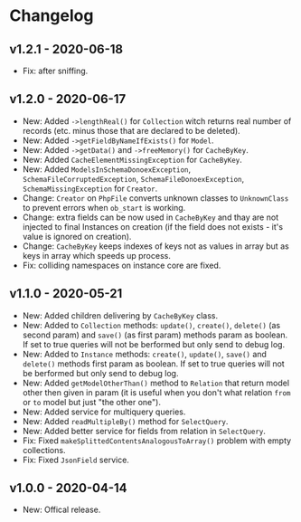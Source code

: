 # Changelog

## v1.2.1 - 2020-06-18

- Fix: after sniffing.

## v1.2.0 - 2020-06-17

- New: Added `->lengthReal()` for `Collection` witch returns real number of records (etc. minus those that are declared to be deleted).
- New: Added `->getFieldByNameIfExists()` for `Model`.
- New: Added `->getData()` and `->freeMemory()` for `CacheByKey`.
- New: Added `CacheElementMissingException` for `CacheByKey`.
- New: Added `ModelsInSchemaDonoexException`, `SchemaFileCorruptedException`, `SchemaFileDonoexException`, `SchemaMissingException` for `Creator`.
- Change: `Creator` on `PhpFile` converts unknown classes to `UnknownClass` to prevent errors when `ob_start` is working.
- Change: extra fields can be now used in `CacheByKey` and thay are not injected to final Instances on creation (if the field does not exists - it's value is ignored on creation).
- Change: `CacheByKey` keeps indexes of keys not as values in array but as keys in array which speeds up process.
- Fix: colliding namespaces on instance core are fixed.

## v1.1.0 - 2020-05-21

- New: Added children delivering by `CacheByKey` class.
- New: Added to `Collection` methods: `update()`, `create()`, `delete()` (as second param) and `save()` (as first param) methods param as boolean. If set to true queries will not be berformed but only send to debug log.
- New: Added to `Instance` methods: `create()`, `update()`, `save()` and `delete()` methods first param as boolean. If set to true queries will not be berformed but only send to debug log.
- New: Added `getModelOtherThan()` method to `Relation` that return model other then given in param (it is useful when you don't what relation `from` or `to` model but just "the other one").
- New: Added service for multiquery queries.
- New: Added `readMultipleBy()` method for `SelectQuery`.
- New: Added better service for fields from relation in `SelectQuery`.
- Fix: Fixed `makeSplittedContentsAnalogousToArray()` problem with empty collections.
- Fix: Fixed `JsonField` service.

## v1.0.0 - 2020-04-14

- New: Offical release.
